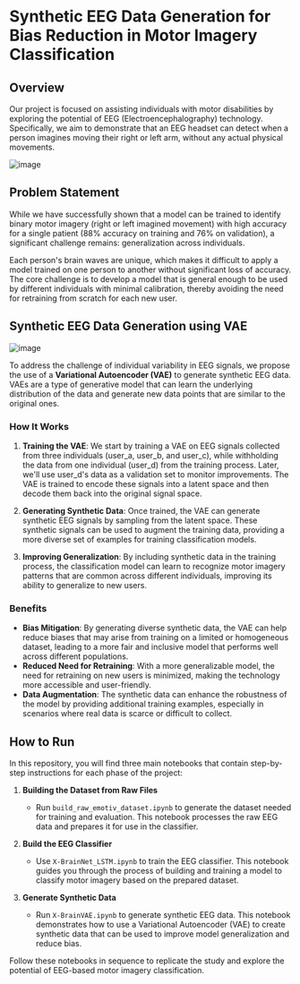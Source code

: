 # Synthetic EEG Data Generation for Bias Reduction in Motor Imagery Classification
## Overview

Our project is focused on assisting individuals with motor disabilities by exploring the potential of EEG (Electroencephalography) technology. Specifically, we aim to demonstrate that an EEG headset can detect when a person imagines moving their right or left arm, without any actual physical movements.

![image](https://github.com/user-attachments/assets/1b93a296-52d1-47cb-a6ed-38b6062ca288)


## Problem Statement

While we have successfully shown that a model can be trained to identify binary motor imagery (right or left imagined movement) with high accuracy for a single patient (88% accuracy on training and 76% on validation), a significant challenge remains: generalization across individuals.

Each person's brain waves are unique, which makes it difficult to apply a model trained on one person to another without significant loss of accuracy. The core challenge is to develop a model that is general enough to be used by different individuals with minimal calibration, thereby avoiding the need for retraining from scratch for each new user.
## Synthetic EEG Data Generation using VAE
![image](https://github.com/user-attachments/assets/47aba804-d872-42b3-b4c4-c8a39be6c334)

To address the challenge of individual variability in EEG signals, we propose the use of a **Variational Autoencoder (VAE)** to generate synthetic EEG data. VAEs are a type of generative model that can learn the underlying distribution of the data and generate new data points that are similar to the original ones.

### How It Works

1. **Training the VAE**: We start by training a VAE on EEG signals collected from three individuals (user_a, user_b, and user_c), while withholding the data from one individual (user_d) from the training process. Later, we'll use user_d's data as a validation set to monitor improvements. The VAE is trained to encode these signals into a latent space and then decode them back into the original signal space.

2. **Generating Synthetic Data**: Once trained, the VAE can generate synthetic EEG signals by sampling from the latent space. These synthetic signals can be used to augment the training data, providing a more diverse set of examples for training classification models.

3. **Improving Generalization**: By including synthetic data in the training process, the classification model can learn to recognize motor imagery patterns that are common across different individuals, improving its ability to generalize to new users.

### Benefits
- **Bias Mitigation**: By generating diverse synthetic data, the VAE can help reduce biases that may arise from training on a limited or homogeneous dataset, leading to a more fair and inclusive model that performs well across different populations.
- **Reduced Need for Retraining**: With a more generalizable model, the need for retraining on new users is minimized, making the technology more accessible and user-friendly.
- **Data Augmentation**: The synthetic data can enhance the robustness of the model by providing additional training examples, especially in scenarios where real data is scarce or difficult to collect.


## How to Run

In this repository, you will find three main notebooks that contain step-by-step instructions for each phase of the project:

1. **Building the Dataset from Raw Files**  
   - Run `build_raw_emotiv_dataset.ipynb` to generate the dataset needed for training and evaluation. This notebook processes the raw EEG data and prepares it for use in the classifier.

2. **Build the EEG Classifier**  
   - Use `X-BrainNet_LSTM.ipynb` to train the EEG classifier. This notebook guides you through the process of building and training a model to classify motor imagery based on the prepared dataset.

3. **Generate Synthetic Data**  
   - Run `X-BrainVAE.ipynb` to generate synthetic EEG data. This notebook demonstrates how to use a Variational Autoencoder (VAE) to create synthetic data that can be used to improve model generalization and reduce bias.

Follow these notebooks in sequence to replicate the study and explore the potential of EEG-based motor imagery classification.

